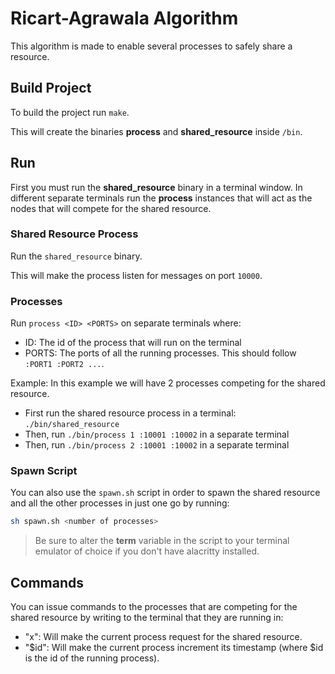# Ricart-Agrawala Algorithm

This algorithm is made to enable several processes to safely share a resource.

## Build Project

To build the project run `make`.

This will create the binaries **process** and **shared_resource** inside `/bin`.

## Run

First you must run the **shared_resource** binary in a terminal window. In different separate terminals run the **process** instances that will act as the nodes that will compete for the shared resource.

### Shared Resource Process

Run the `shared_resource` binary.

This will make the process listen for messages on port `10000`.

### Processes

Run `process <ID> <PORTS>` on separate terminals where:

- ID: The id of the process that will run on the terminal
- PORTS: The ports of all the running processes. This should follow `:PORT1 :PORT2 ...`.

Example:
In this example we will have 2 processes competing for the shared resource.
- First run the shared resource process in a terminal: `./bin/shared_resource`
- Then, run `./bin/process 1 :10001 :10002` in a separate terminal
- Then, run `./bin/process 2 :10001 :10002` in a separate terminal

### Spawn Script

You can also use the `spawn.sh` script in order to spawn the shared resource and all the other processes in just one go by running:

```bash
sh spawn.sh <number of processes>
```

> Be sure to alter the **term** variable in the script to your terminal emulator of choice if you don't have alacritty installed.

## Commands

You can issue commands to the processes that are competing for the shared resource by writing to the terminal that they are running in:

- "x": Will make the current process request for the shared resource.
- "$id": Will make the current process increment its timestamp (where $id is the id of the running process).
